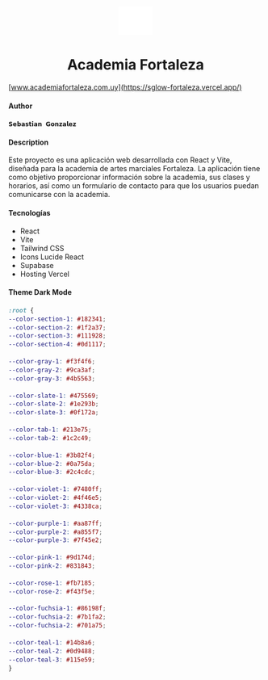 <div align="center" class="flex items-center justify-center">
  <img src="public/favicon.svg" alt="Logo" width="68" height="56" />
  <h1 class="text-3xl font-bold">Academia Fortaleza</h1>  
</div>

[www.academiafortaleza.com.uy](https://sglow-fortaleza.vercel.app/)

#### Author
`𝗦𝗲𝗯𝗮𝘀𝘁𝗶𝗮𝗻 𝗚𝗼𝗻𝘇𝗮𝗹𝗲𝘇`

#### Description
Este proyecto es una aplicación web desarrollada con React y Vite, diseñada para la academia de artes marciales Fortaleza. La aplicación tiene como objetivo proporcionar información sobre la academia, sus clases y horarios, así como un formulario de contacto para que los usuarios puedan comunicarse con la academia.


#### Tecnologías
- React
- Vite
- Tailwind CSS
- Icons Lucide React
- Supabase
- Hosting Vercel

#### Theme Dark Mode
```css
:root {
--color-section-1: #182341;
--color-section-2: #1f2a37;
--color-section-3: #111928;
--color-section-4: #0d1117;

--color-gray-1: #f3f4f6;
--color-gray-2: #9ca3af;
--color-gray-3: #4b5563;

--color-slate-1: #475569;
--color-slate-2: #1e293b;
--color-slate-3: #0f172a;

--color-tab-1: #213e75;
--color-tab-2: #1c2c49;

--color-blue-1: #3b82f4;
--color-blue-2: #0a75da;
--color-blue-3: #2c4cdc;

--color-violet-1: #7480ff;
--color-violet-2: #4f46e5;
--color-violet-3: #4338ca;

--color-purple-1: #aa87ff;
--color-purple-2: #a855f7;
--color-purple-3: #7f45e2;

--color-pink-1: #9d174d;
--color-pink-2: #831843;

--color-rose-1: #fb7185;
--color-rose-2: #f43f5e;

--color-fuchsia-1: #86198f;
--color-fuchsia-2: #7b1fa2;
--color-fuchsia-2: #701a75;

--color-teal-1: #14b8a6;
--color-teal-2: #0d9488;
--color-teal-3: #115e59;
}

```